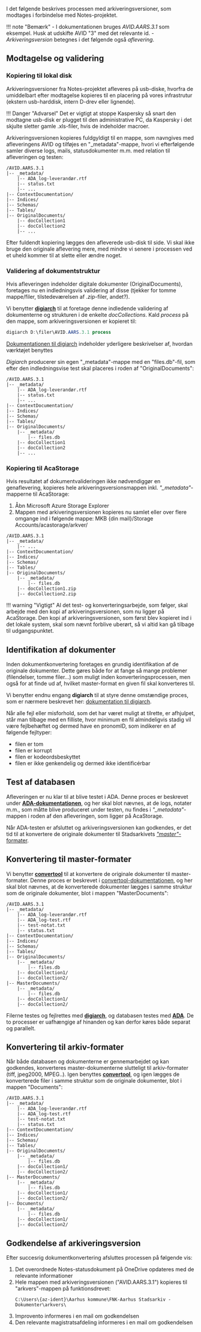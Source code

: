 I det følgende beskrives processen med arkiveringsversioner, som modtages i forbindelse med Notes-projektet.

!!! note "Bemærk"
    - I dokumentationen bruges *AVID.AARS.3.1* som eksempel. Husk at udskifte AVID "3" med det relevante id.
    - *Arkiveringsversion* betegnes i det følgende også *aflevering*.

## Modtagelse og validering

### Kopiering til lokal disk
Arkiveringsversioner fra Notes-projektet afleveres på usb-diske, hvorfra de umiddelbart efter modtagelse kopieres til en placering på vores infrastrutur (ekstern usb-harddisk, intern D-drev eller lignende).

!!! Danger "Advarsel"
    Det er vigtigt at stoppe Kaspersky så snart den modtagne usb-disk er plugget til den administrative PC, da Kaspersky i det skjulte sletter gamle .xls-filer, hvis de indeholder macroer.

Arkiveringsversionen kopieres fuldgyldigt til en mappe, som navngives med afleveringens AVID og tilføjes en "_metadata"-mappe, hvori vi efterfølgende samler diverse logs, mails, statusdokumenter m.m. med relation til afleveringen og testen:

```
/AVID.AARS.3.1
|-- _metadata/
    |-- ADA_log-leverandør.rtf
    |-- status.txt
    |-- ...
|-- ContextDocumentation/
|-- Indices/
|-- Schemas/
|-- Tables/
|-- OriginalDocuments/
    |-- docCollection1
    |-- docCollection2
    |-- ...
```

Efter fuldendt kopiering lægges den afleverede usb-disk til side. Vi skal ikke bruge den originale aflevering mere, med mindre vi senere i processen ved et uheld kommer til at slette eller ændre noget.

### Validering af dokumentstruktur
Hvis afleveringen indeholder digitale dokumenter (OriginalDocuments), foretages nu en indledningsvis validering af disse (tjekker for tomme mappe/filer, tilstedeværelsen af *.zip*-filer, andet?).

Vi benytter **[digiarch](../../software/digiarch)** til at foretage denne indledende validering af dokumenterne og strukturen i de enkelte *docCollections*. Kald *process* på den mappe, som arkiveringsversionen er kopieret til:

```powershell
digiarch D:\filer\AVID.AARS.3.1 process
```

[Dokumentationen til digiarch](../../software/digiarch) indeholder yderligere beskrivelser af, hvordan værktøjet benyttes

*Digiarch* producerer sin egen "_metadata"-mappe med en "files.db"-fil, som efter den indledningsvise test skal placeres i roden af "OriginalDocuments":

```
/AVID.AARS.3.1
|-- _metadata/
    |-- ADA_log-leverandør.rtf
    |-- status.txt
    |-- ...
|-- ContextDocumentation/
|-- Indices/
|-- Schemas/
|-- Tables/
|-- OriginalDocuments/
    |-- _metadata/
        |-- files.db
    |-- docCollection1
    |-- docCollection2
    |-- ...
```

### Kopiering til AcaStorage
Hvis resultatet af dokumentvalideringen ikke nødvendiggør en genaflevering, kopieres hele arkiveringsversionsmappen inkl. *"_metadata"*-mapperne til AcaStorage:

1. Åbn Microsoft Azure Storage Explorer
2. Mappen med arkiveringsversionen kopieres nu samlet eller over flere omgange ind i følgende mappe: MKB {din mail}/Storage Accounts/acastorage/arkver/

```
/AVID.AARS.3.1
|-- _metadata/
    |-- ...
|-- ContextDocumentation/
|-- Indices/
|-- Schemas/
|-- Tables/
|-- OriginalDocuments/
    |-- _metadata/
        |-- files.db
    |-- docCollection1.zip
    |-- docCollection2.zip
```

!!! warning "Vigtigt"
    Al det test- og konverteringsarbejde, som følger, skal arbejde med den kopi af arkiveringsversionen, som nu ligger på AcaStorage. Den kopi af arkiveringsversionen, som først blev kopieret ind i det lokale system, skal som nævnt forblive uberørt, så vi altid kan gå tilbage til udgangspunktet.

## Identifikation af dokumenter
Inden dokumentkonvertering foretages en grundig identifikation af de originale dokumenter. Dette gøres både for at fange så mange problemer (filendelser, tomme filer...) som muligt inden konverteringsprocessen, men også for at finde ud af, hvilket master-format en given fil skal konverteres til.

Vi benytter endnu engang **digiarch** til at styre denne omstændige proces, som er nærmere beskrevet her: [dokumentation til digiarch](../../software/digiarch).

Når alle fejl eller misforhold, som det har været muligt at tilrette, er afhjulpet, står man tilbage med en filliste, hvor minimum en fil almindeligvis stadig vil være fejlbehæftet og dermed have en pronomID, som indikerer en af følgende fejltyper:

- filen er tom
- filen er korrupt
- filen er kodeordsbeskyttet
- filen er ikke genkendelig og dermed ikke identificérbar

## Test af databasen
Afleveringen er nu klar til at blive testet i ADA. Denne proces er beskrevet under **[ADA-dokumentationen](../ada)**, og her skal blot nævnes, at de logs, notater m.m., som måtte blive produceret under testen, nu findes i *"_metadata"*-mappen i roden af den afleveringen, som ligger på AcaStorage.

Når ADA-testen er afsluttet og arkiveringsversionen kan godkendes, er det tid til at konvertere de originale dokumenter til Stadsarkivets [*"master"*-formater](../master-formats).

## Konvertering til master-formater
Vi benytter **[convertool](../../software/convertool)** til at konvertere de originale dokumenter til master-formater. Denne proces er beskrevet i [convertool-dokumentationen](../../software/convertool), og her skal blot nævnes, at de konverterede dokumenter lægges i samme struktur som de originale dokumenter, blot i mappen "MasterDocuments":

```
/AVID.AARS.3.1
|-- _metadata/
    |-- ADA_log-leverandør.rtf
    |-- ADA_log-test.rtf
    |-- test-notat.txt
    |-- status.txt
|-- ContextDocumentation/
|-- Indices/
|-- Schemas/
|-- Tables/
|-- OriginalDocuments/
    |-- _metadata/
        |-- files.db
    |-- docCollection1/
    |-- docCollection2/
|-- MasterDocuments/
    |-- _metadata/
        |-- files.db
    |-- docCollection1/
    |-- docCollection2/
```

Filerne testes og fejlrettes med **[digiarch](../../software/digiarch)**, og databasen testes med **[ADA](../ada)**. De to processer er uafhængige af hinanden og kan derfor køres både separat og parallelt.

## Konvertering til arkiv-formater
Når både databasen og dokumenterne er gennemarbejdet og kan godkendes, konverteres master-dokumenterne slutteligt til arkiv-formater (tiff, jpeg2000, MPEG..). Igen benyttes **[convertool](../../software/convertool)**, og igen lægges de konverterede filer i samme struktur som de originale dokumenter, blot i mappen "Documents":

```
/AVID.AARS.3.1
|-- _metadata/
    |-- ADA_log-leverandør.rtf
    |-- ADA_log-test.rtf
    |-- test-notat.txt
    |-- status.txt
|-- ContextDocumentation/
|-- Indices/
|-- Schemas/
|-- Tables/
|-- OriginalDocuments/
    |-- _metadata/
        |-- files.db
    |-- docCollection1/
    |-- docCollection2/
|-- MasterDocuments/
    |-- _metadata/
        |-- files.db
    |-- docCollection1/
    |-- docCollection2/
|-- Documents/
    |-- _metadata/
        |-- files.db
    |-- docCollection1/
    |-- docCollection2/
```

## Godkendelse af arkiveringsversion
Efter succesrig dokumentkonvertering afsluttes processen på følgende vis:

1. Det overordnede Notes-statusdokument på OneDrive opdateres med de relevante informationer 
2. Hele mappen med arkiveringsversionen ("AVID.AARS.3.1\") kopieres til "arkvers"-mappen på funktionsdrevet:
    ```
    C:\Users\{az-ident}\Aarhus kommune\FNK-Aarhus Stadsarkiv - Dokumenter\arkvers\
    ```
3. Improvento informeres i en mail om godkendelsen
4. Den relevante magistratsafdeling informeres i en mail om godkendelsen
